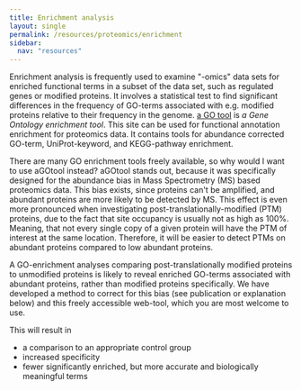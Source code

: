 ```yaml
---
title: Enrichment analysis
layout: single
permalink: /resources/proteomics/enrichment
sidebar:
  nav: "resources"
---
```

Enrichment analysis is frequently used to examine "-omics" data sets for enriched functional terms in a subset of the data set, such as regulated genes or modified proteins. It involves a statistical test to find significant differences in the frequency of GO-terms associated with e.g. modified proteins relative to their frequency in the genome. [a GO tool](https://agotool.sund.ku.dk/) is *a Gene Ontology enrichment tool*. This site can be used for functional annotation enrichment for proteomics data. It contains tools for abundance corrected GO-term, UniProt-keyword, and KEGG-pathway enrichment.

There are many GO enrichment tools freely available, so why would I want to use aGOtool instead? aGOtool stands out, because it was specifically designed for the abundance bias in Mass Spectrometry (MS) based proteomics data. This bias exists, since proteins can't be amplified, and abundant proteins are more likely to be detected by MS. This effect is even more pronounced when investigating post-translationally-modified (PTM) proteins, due to the fact that site occupancy is usually not as high as 100%. Meaning, that not every single copy of a given protein will have the PTM of interest at the same location. Therefore, it will be easier to detect PTMs on abundant proteins compared to low abundant proteins.

A GO-enrichment analyses comparing post-translationally modified proteins to unmodified proteins is likely to reveal enriched GO-terms associated with abundant proteins, rather than modified proteins specifically. We have developed a method to correct for this bias (see publication or explanation below) and this freely accessible web-tool, which you are most welcome to use.

This will result in
* a comparison to an appropriate control group
* increased specificity
* fewer significantly enriched, but more accurate and biologically meaningful terms
